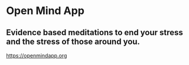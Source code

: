 # Open Mind App
## Evidence based meditations to end your stress and the stress of those around you.
https://openmindapp.org
